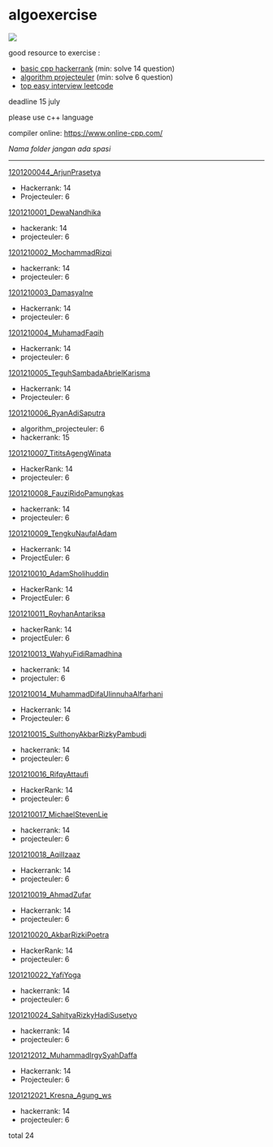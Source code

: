 # algoexercise

![](https://github.com/nursyah21/algoexercise/workflows/CodeQL/badge.svg)

good resource to exercise :
- [basic cpp hackerrank](https://www.hackerrank.com/domains/cpp?filters%5Bdifficulty%5D%5B%5D=easy)  (min: solve 14 question)
- [algorithm projecteuler](https://projecteuler.net/archives) (min: solve 6 question)
- [top easy interview leetcode](https://leetcode.com/explore/interview/card/top-interview-questions-easy/)

deadline 15 july

please use c++ language

compiler online: https://www.online-cpp.com/

*Nama folder jangan ada spasi*

---

[1201200044_ArjunPrasetya](1201200044_ArjunPrasetya)
- Hackerrank: 14
- Projecteuler: 6

[1201210001_DewaNandhika](1201210001_DewaNandhika)
- hackerank: 14
- projecteuler: 6

[1201210002_MochammadRizqi](1201210002_MochammadRizqi)
- hackerrank: 14
- projecteuler: 6

[1201210003_DamasyaIne](1201210003_DamasyaIne)
- Hackerrank: 14
- projecteuler: 6

[1201210004_MuhamadFaqih](1201210004_MuhamadFaqih)
- Hackerrank: 14
- projecteuler: 6

[1201210005_TeguhSambadaAbrielKarisma](1201210005_TeguhSambadaAbrielKarisma)
- Hackerrank: 14
- Projecteuler: 6

[1201210006_RyanAdiSaputra](1201210006_RyanAdiSaputra)
- algorithm_projecteuler: 6
- hackerrank: 15

[1201210007_TititsAgengWinata](1201210007_TititsAgengWinata)
- HackerRank: 14
- projecteuler: 6

[1201210008_FauziRidoPamungkas](1201210008_FauziRidoPamungkas)
- hackerrank: 14
- projecteuler: 6

[1201210009_TengkuNaufalAdam](1201210009_TengkuNaufalAdam)
- Hackerrank: 14
- ProjectEuler: 6

[1201210010_AdamSholihuddin](1201210010_AdamSholihuddin)
- HackerRank: 14
- ProjectEuler: 6

[1201210011_RoyhanAntariksa](1201210011_RoyhanAntariksa)
- hackerRank: 14
- projectEuler: 6

[1201210013_WahyuFidiRamadhina](1201210013_WahyuFidiRamadhina)
- hackerrank: 14
- projectuler: 6

[1201210014_MuhammadDifaUlinnuhaAlfarhani](1201210014_MuhammadDifaUlinnuhaAlfarhani)
- Hackerrank: 14
- Projecteuler: 6

[1201210015_SulthonyAkbarRizkyPambudi](1201210015_SulthonyAkbarRizkyPambudi)
- hackerrank: 14
- projecteuler: 6

[1201210016_RifqyAttaufi](1201210016_RifqyAttaufi)
- HackerRank: 14
- projecteuler: 6

[1201210017_MichaelStevenLie](1201210017_MichaelStevenLie)
- hackerrank: 14
- projecteuler: 6

[1201210018_AqilIzaaz](1201210018_AqilIzaaz)
- Hackerrank: 14
- projecteuler: 6

[1201210019_AhmadZufar](1201210019_AhmadZufar)
- Hackerrank: 14
- projecteuler: 6

[1201210020_AkbarRizkiPoetra](1201210020_AkbarRizkiPoetra)
- HackerRank: 14
- projecteuler: 6

[1201210022_YafiYoga](1201210022_YafiYoga)
- hackerrank: 14
- projecteuler: 6

[1201210024_SahityaRizkyHadiSusetyo](1201210024_SahityaRizkyHadiSusetyo)
- hackerrank: 14
- projecteuler: 6

[1201212012_MuhammadIrgySyahDaffa](1201212012_MuhammadIrgySyahDaffa)
- Hackerrank: 14
- Projecteuler: 6

[1201212021_Kresna_Agung_ws](1201212021_Kresna_Agung_ws)
- hackerrank: 14
- projecteuler: 6

total 24
